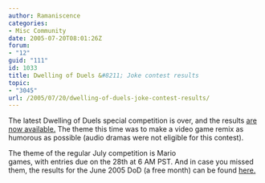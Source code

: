 ```yaml
---
author: Ramaniscence
categories:
- Misc Community
date: 2005-07-20T08:01:26Z
forum:
- "12"
guid: "111"
id: 1033
title: Dwelling of Duels &#8211; Joke contest results
topic:
- "3045"
url: /2005/07/20/dwelling-of-duels-joke-contest-results/
---
```


The latest Dwelling of Duels special competition is over, and the results <a target="_blank" href="http://dod.vgmix.com/joke/">are now available.</a> The theme this time was to make a video game remix as humorous as possible (audio dramas were not eligible for this contest).
  
<span class="small">The theme of the regular July competition is Mario<br /> games, with entries due on the 28th at 6 AM PST. And in case you missed<br /> them, the results for the June 2005 DoD (a free month) can be found <a target="_self" href="http://dod.vgmix.com/past/june05/">here.</a></span>